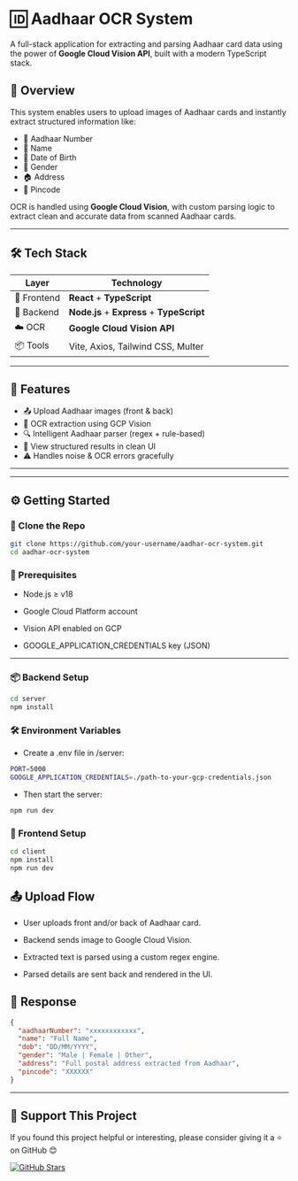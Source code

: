# 🆔 Aadhaar OCR System

A full-stack application for extracting and parsing Aadhaar card data using the power of **Google Cloud Vision API**, built with a modern TypeScript stack.

## 🚀 Overview

This system enables users to upload images of Aadhaar cards and instantly extract structured information like:

- 🔢 Aadhaar Number  
- 👤 Name  
- 🎂 Date of Birth  
- 🚻 Gender  
- 🏠 Address  
- 📮 Pincode  

OCR is handled using **Google Cloud Vision**, with custom parsing logic to extract clean and accurate data from scanned Aadhaar cards.

---

## 🛠️ Tech Stack

| Layer       | Technology                       |
|-------------|----------------------------------|
| 🔧 Frontend | **React** + **TypeScript**       |
| 🔧 Backend  | **Node.js** + **Express** + **TypeScript** |
| ☁️ OCR      | **Google Cloud Vision API**      |
| 📦 Tools    | Vite, Axios, Tailwind CSS, Multer |

---

## 📸 Features

- 📤 Upload Aadhaar images (front & back)
- 🤖 OCR extraction using GCP Vision
- 🔍 Intelligent Aadhaar parser (regex + rule-based)
- 📄 View structured results in clean UI
- ⚠️ Handles noise & OCR errors gracefully

---
<!-- 
## 🌐 Live Demo

> Coming Soon! ✨  
> [Optional: Link to deployed frontend (e.g., Vercel, Netlify) or backend (e.g., Render, GCP App Engine)] -->

---

## ⚙️ Getting Started

### 🔽 Clone the Repo

```bash
git clone https://github.com/your-username/aadhar-ocr-system.git
cd aadhar-ocr-system

```

### 🧪 Prerequisites

- Node.js ≥ v18

- Google Cloud Platform account

- Vision API enabled on GCP

- GOOGLE_APPLICATION_CREDENTIALS key (JSON)

---

### 📦 Backend Setup

```bash
cd server
npm install
```

### 🛠️ Environment Variables

- Create a .env file in /server:

```bash
PORT=5000
GOOGLE_APPLICATION_CREDENTIALS=./path-to-your-gcp-credentials.json

```

- Then start the server:
```bash
npm run dev

```

### 🎨 Frontend Setup
```bash
cd client
npm install
npm run dev
```

## 📤 Upload Flow
 - User uploads front and/or back of Aadhaar card.

 - Backend sends image to Google Cloud Vision.

 - Extracted text is parsed using a custom regex engine.

- Parsed details are sent back and rendered in the UI.

## 📄 Response

```json
{
  "aadhaarNumber": "xxxxxxxxxxxx",
  "name": "Full Name",
  "dob": "DD/MM/YYYY",
  "gender": "Male | Female | Other",
  "address": "Full postal address extracted from Aadhaar",
  "pincode": "XXXXXX"
}

```


---

## 🌟 Support This Project



If you found this project helpful or interesting, please consider giving it a ⭐ on GitHub  😊


[![GitHub Stars](https://img.shields.io/github/stars/muhammedrafi-kp/aadhaar-ocr-system?style=social)](https://github.com/muhammedrafi-kp/aadhaar-ocr-system/stargazers)

